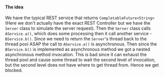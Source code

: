 #### The idea

We have the typical REST service that returns `CompletableFuture<String>` (Here we don't actually have the exact REST Controller but we have the `Server` class to simulate the server request).
Then the `Server` class calls `AService.a()`, which does some processing then it call another service - `BService.b()`.
Since we need to return the `Server`'s thread back to the thread pool ASAP the call to `AService.a()` is asynchronous. Then since the `BService.b()` is implemented as asynchronous method we got a nested asynchronous method invocation.
This is bad since it can exhaust the thread pool and cause some thread to wait the second level of invocation, but the second level does not have where to get thread from. Hence we get blocked.
